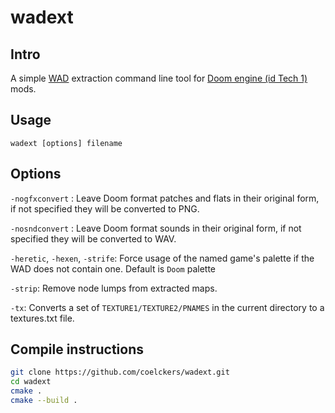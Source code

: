 # wadext

## Intro

A simple [WAD](https://en.wikipedia.org/wiki/Doom_WAD) extraction command line tool for [Doom engine (id Tech 1)](https://en.wikipedia.org/wiki/Doom_engine) mods.<br>

## Usage

`wadext [options] filename`

## Options

`-nogfxconvert` : Leave Doom format patches and flats in their original form, if not specified they will be converted to PNG.

`-nosndconvert` : Leave Doom format sounds in their original form, if not specified they will be converted to WAV.

`-heretic`, `-hexen`, `-strife`: Force usage of the named game's palette if the WAD does not contain one. Default is `Doom` palette

`-strip`: Remove node lumps from extracted maps.

`-tx`: Converts a set of `TEXTURE1/TEXTURE2/PNAMES` in the current directory to a textures.txt file.


## Compile instructions

```sh
git clone https://github.com/coelckers/wadext.git
cd wadext
cmake .
cmake --build .
```
